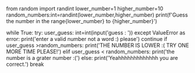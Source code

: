 from random import randint
lower_number=1
higher_number=10
random_numbers:int=randint(lower_number,higher_number)
print(f'Guess the number in the range{lower_number} to {higher_number}')

while True:
        try:
            user_guess: int=int(input('guess : '))
        except ValueError as error:
              print('enter a valid number not a word :) please')
              continue
        if user_guess >random_numbers:
              print('THE NUMBER IS LOWER :( TRY ONE MORE TIME PLEASE!')
        elif user_guess < random_numbers:
              print('the number is a grater number :(')
        else:
              print('Yeahhhhhhhhhhhhh you are correct.')
              break
      

